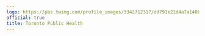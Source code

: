 ```yaml
---
logo: https://pbs.twimg.com/profile_images/3342712317/dd791e21d4a7a140b284a8cd533db848_400x400.jpeg
official: true
title: Toronto Public Health
---
```

